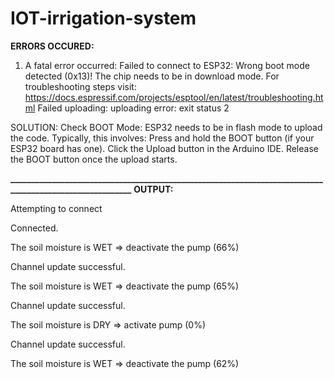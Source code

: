 # IOT-irrigation-system

**ERRORS OCCURED:**
  1.  A fatal error occurred: Failed to connect to ESP32: Wrong boot mode detected (0x13)! The chip needs to be in download mode.
      For troubleshooting steps visit: https://docs.espressif.com/projects/esptool/en/latest/troubleshooting.html
      Failed uploading: uploading error: exit status 2

SOLUTION:
    Check BOOT Mode:
    ESP32 needs to be in flash mode to upload the code. Typically, this involves:
    Press and hold the BOOT button (if your ESP32 board has one).
    Click the Upload button in the Arduino IDE.
    Release the BOOT button once the upload starts.

**________________________________________________________________________________________________________**
**OUTPUT:**

Attempting to connect

Connected.

The soil moisture is WET => deactivate the pump (66%)

Channel update successful.

The soil moisture is WET => deactivate the pump (65%)

Channel update successful.

The soil moisture is DRY => activate pump (0%)

Channel update successful.

The soil moisture is WET => deactivate the pump (62%)
